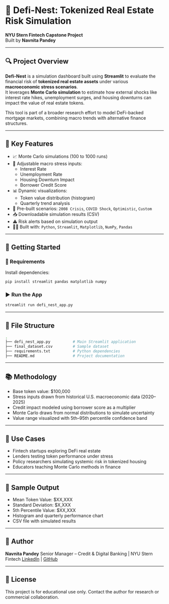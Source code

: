 # 🏡 Defi-Nest: Tokenized Real Estate Risk Simulation

**NYU Stern Fintech Capstone Project**  
Built by **Navnita Pandey**

---

## 🔍 Project Overview

**Defi-Nest** is a simulation dashboard built using **Streamlit** to evaluate the financial risk of **tokenized real estate assets** under various **macroeconomic stress scenarios**.  
It leverages **Monte Carlo simulation** to estimate how external shocks like interest rate hikes, unemployment surges, and housing downturns can impact the value of real estate tokens.

This tool is part of a broader research effort to model DeFi-backed mortgage markets, combining macro trends with alternative finance structures.

---

## 🎯 Key Features

- 📈 Monte Carlo simulations (100 to 1000 runs)  
- 🏦 Adjustable macro stress inputs:  
  - Interest Rate  
  - Unemployment Rate  
  - Housing Downturn Impact  
  - Borrower Credit Score  
- 📊 Dynamic visualizations:  
  - Token value distribution (histogram)  
  - Quarterly trend analysis  
- 🧪 Pre-built scenarios: `2008 Crisis`, `COVID Shock`, `Optimistic`, `Custom`  
- 📥 Downloadable simulation results (CSV)  
- ⚠️ Risk alerts based on simulation output  
- 👩‍💻 Built with: `Python`, `Streamlit`, `Matplotlib`, `NumPy`, `Pandas`

---

## 🚀 Getting Started

### 🔧 Requirements

Install dependencies:

```bash
pip install streamlit pandas matplotlib numpy
````

### ▶️ Run the App

```bash
streamlit run defi_nest_app.py
```

---

## 📁 File Structure

```bash
.
├── defi_nest_app.py          # Main Streamlit application
├── final_dataset.csv         # Sample dataset
├── requirements.txt          # Python dependencies
├── README.md                 # Project documentation
```

---

## 📚 Methodology

* Base token value: \$100,000
* Stress inputs drawn from historical U.S. macroeconomic data (2020–2025)
* Credit impact modeled using borrower score as a multiplier
* Monte Carlo draws from normal distributions to simulate uncertainty
* Value range visualized with 5th–95th percentile confidence band

---

## 🧠 Use Cases

* Fintech startups exploring DeFi real estate
* Lenders testing token performance under stress
* Policy researchers simulating systemic risk in tokenized housing
* Educators teaching Monte Carlo methods in finance

---

## 📎 Sample Output

* Mean Token Value: \$XX,XXX
* Standard Deviation: \$X,XXX
* 5th Percentile Value: \$XX,XXX
* Histogram and quarterly performance chart
* CSV file with simulated results

---

## 👤 Author

**Navnita Pandey**
Senior Manager – Credit & Digital Banking | NYU Stern Fintech
[LinkedIn](https://www.linkedin.com/in/navnita-pandey) | [GitHub](https://github.com/Navi20590)

---

## 📄 License

This project is for educational use only. Contact the author for research or commercial collaboration.

